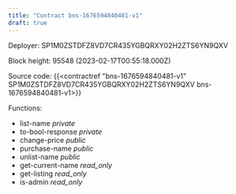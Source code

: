 ```yaml
---
title: "Contract bns-1676594840481-v1"
draft: true
---
```

Deployer: SP1M0ZSTDFZ8VD7CR435YGBQRXY02H2ZTS6YN9QXV


 



Block height: 95548 (2023-02-17T00:55:18.000Z)

Source code: {{<contractref "bns-1676594840481-v1" SP1M0ZSTDFZ8VD7CR435YGBQRXY02H2ZTS6YN9QXV bns-1676594840481-v1>}}

Functions:

* list-name _private_
* to-bool-response _private_
* change-price _public_
* purchase-name _public_
* unlist-name _public_
* get-current-name _read_only_
* get-listing _read_only_
* is-admin _read_only_
